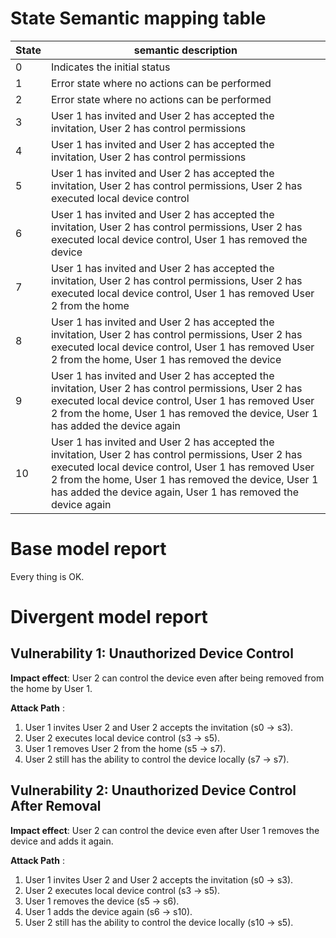 # State Semantic mapping table
|State | semantic description|
|-----|---------|
|0 | Indicates the initial status|
|1 | Error state where no actions can be performed|
|2 | Error state where no actions can be performed|
|3 | User 1 has invited and User 2 has accepted the invitation, User 2 has control permissions|
|4 | User 1 has invited and User 2 has accepted the invitation, User 2 has control permissions|
|5 | User 1 has invited and User 2 has accepted the invitation, User 2 has control permissions, User 2 has executed local device control|
|6 | User 1 has invited and User 2 has accepted the invitation, User 2 has control permissions, User 2 has executed local device control, User 1 has removed the device|
|7 | User 1 has invited and User 2 has accepted the invitation, User 2 has control permissions, User 2 has executed local device control, User 1 has removed User 2 from the home|
|8 | User 1 has invited and User 2 has accepted the invitation, User 2 has control permissions, User 2 has executed local device control, User 1 has removed User 2 from the home, User 1 has removed the device|
|9 | User 1 has invited and User 2 has accepted the invitation, User 2 has control permissions, User 2 has executed local device control, User 1 has removed User 2 from the home, User 1 has removed the device, User 1 has added the device again|
|10 | User 1 has invited and User 2 has accepted the invitation, User 2 has control permissions, User 2 has executed local device control, User 1 has removed User 2 from the home, User 1 has removed the device, User 1 has added the device again, User 1 has removed the device again|

# Base model report
Every thing is OK.

# Divergent model report
## Vulnerability 1: Unauthorized Device Control
**Impact effect**: User 2 can control the device even after being removed from the home by User 1.

**Attack Path** :
1. User 1 invites User 2 and User 2 accepts the invitation (s0 -> s3).
2. User 2 executes local device control (s3 -> s5).
3. User 1 removes User 2 from the home (s5 -> s7).
4. User 2 still has the ability to control the device locally (s7 -> s7).

## Vulnerability 2: Unauthorized Device Control After Removal
**Impact effect**: User 2 can control the device even after User 1 removes the device and adds it again.

**Attack Path** :
1. User 1 invites User 2 and User 2 accepts the invitation (s0 -> s3).
2. User 2 executes local device control (s3 -> s5).
3. User 1 removes the device (s5 -> s6).
4. User 1 adds the device again (s6 -> s10).
5. User 2 still has the ability to control the device locally (s10 -> s5).